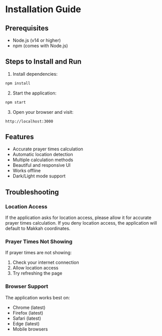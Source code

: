 # Installation Guide

## Prerequisites
- Node.js (v14 or higher)
- npm (comes with Node.js)

## Steps to Install and Run

1. Install dependencies:
```bash
npm install
```

2. Start the application:
```bash
npm start
```

3. Open your browser and visit:
```
http://localhost:3000
```

## Features
- Accurate prayer times calculation
- Automatic location detection
- Multiple calculation methods
- Beautiful and responsive UI
- Works offline
- Dark/Light mode support

## Troubleshooting

### Location Access
If the application asks for location access, please allow it for accurate prayer times calculation. If you deny location access, the application will default to Makkah coordinates.

### Prayer Times Not Showing
If prayer times are not showing:
1. Check your internet connection
2. Allow location access
3. Try refreshing the page

### Browser Support
The application works best on:
- Chrome (latest)
- Firefox (latest)
- Safari (latest)
- Edge (latest)
- Mobile browsers 